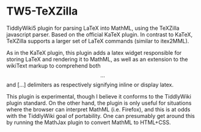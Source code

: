 # TW5-TeXZilla

TiddlyWiki5 plugin for parsing LaTeX into MathML, using the TeXZilla javascript parser. Based on the official KaTeX plugin. In contrast to KaTeX, TeXZilla supports a larger set of LaTeX commands (similar to itex2MML). 

As in the KaTeX plugin, this plugin adds a latex widget responsible for storing LaTeX and rendering it to MathML, as well as an extension to the wikiText markup to comprehend both $$...$$ and \[...\] delimiters as respectively signifying inline or display latex. 

This plugin is experimental, though I believe it conforms to the TiddlyWiki plugin standard. On the other hand, the plugin is only useful for situations where the browser can interpret MathML (i.e. Firefox), and this is at odds with the TiddlyWiki goal of portability. One can presumably get around this by running the MathJax plugin to convert MathML to HTML+CSS.